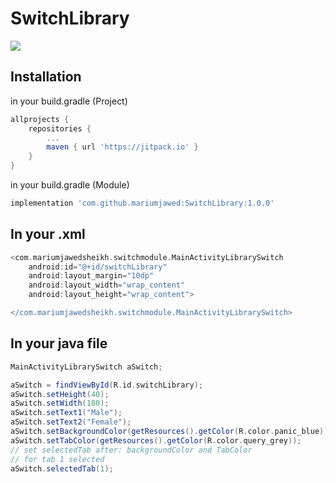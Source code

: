 # SwitchLibrary
[![](https://jitpack.io/v/mariumjawed/SwitchLibrary.svg)](https://jitpack.io/#mariumjawed/SwitchLibrary)


## Installation

in your build.gradle (Project)
```groovy
allprojects {
	repositories {
		...
		maven { url 'https://jitpack.io' }
	}
}
```

in your build.gradle (Module)
```groovy
implementation 'com.github.mariumjawed:SwitchLibrary:1.0.0'
```

## In your .xml
```groovy
<com.mariumjawedsheikh.switchmodule.MainActivityLibrarySwitch
	android:id="@+id/switchLibrary"
	android:layout_margin="10dp"
	android:layout_width="wrap_content"
	android:layout_height="wrap_content">

</com.mariumjawedsheikh.switchmodule.MainActivityLibrarySwitch>

```

## In your java file
```groovy
MainActivityLibrarySwitch aSwitch;

aSwitch = findViewById(R.id.switchLibrary);
aSwitch.setHeight(40);
aSwitch.setWidth(180);
aSwitch.setText1("Male");
aSwitch.setText2("Female");
aSwitch.setBackgroundColor(getResources().getColor(R.color.panic_blue));
aSwitch.setTabColor(getResources().getColor(R.color.query_grey));
// set selectedTab after: backgroundColor and TabColor
// for tab 1 selected
aSwitch.selectedTab(1);

```
